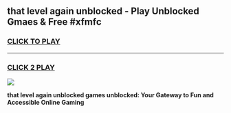 
## that level again unblocked - Play Unblocked Gmaes & Free #xfmfc
<h3>
<a href="https://news.freeplayer.one?title=that_level_again_unblocked&ref=24F">CLICK TO PLAY</a></h3>
<hr>

<h3>
<a href="https://news.freeplayer.one?title=that_level_again_unblocked&ref=24F">CLICK 2 PLAY</a>
  
</h3>

<a href="https://news.freeplayer.one?title=that_level_again_unblocked&ref=24F/"><img src="https://clearcache.store/games.png"></a>


**that level again unblocked games unblocked: Your Gateway to Fun and Accessible Online Gaming**
